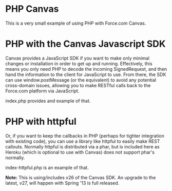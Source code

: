 <h1>PHP Canvas</h1>
This is a very small example of using PHP with Force.com Canvas.  

<h1>PHP with the Canvas Javascript SDK</h1>
Canvas provides a JavaScript SDK if you want to make only minimal changes or installation in order to get up and running.  Effectively, this means you only need PHP to decode the incoming SignedRequest, and then hand the information to the client for JavaScript to use.  From there, the SDK can use window.postMessage (or the equivalent) to avoid any potential cross-domain issues, allowing you to make RESTful calls back to the Force.com platform via JavaScript.

index.php provides and example of that.

<h1>PHP with httpful</h1>
Or, if you want to keep the callbacks in PHP (perhaps for tighter integration with existing code), you can use a library like httpful to easily make REST callouts.  Normally httpful is distributed via a phar, but is included here as Heroku (which is optional to use with Canvas) does not support phar's normally.

index-httpful.php is an example of that.

<B>Note:</B> This is using/includes v26 of the Canvas SDK.  An upgrade to the latest, v27, will happen with Spring '13 is full released.